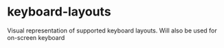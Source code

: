 # keyboard-layouts
Visual representation of supported keyboard layouts. Will also be used for on-screen keyboard

